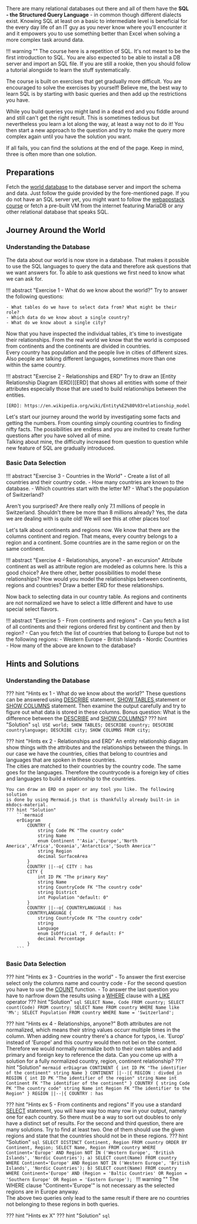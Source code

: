 There are many relational databases out there and all of them have the **SQL - the
Structured Query Language** - in common though different dialects exist. Knowing
SQL at least on a basic to intermediate level is beneficial for the every day
life of an IT guy as you never know where you'll encounter it and it empowers
you to use something better than Excel when solving a more complex task around
data.

!!! warning ""
    The course here is a repetition of SQL. It's not meant to be the
    first introduction to SQL. You are also expected to be able to install a DB
    server and import an SQL file. If you are still a rookie, then you should
    follow a tutorial alongside to learn the stuff systematically.

The course is built on exercises that get gradually more difficult. You are
encouraged to solve the exercises by yourself! Believe me, the best way to learn
SQL is by starting with basic queries and then add up the restrictions you have.

While you build queries you might land in a dead end and you fiddle around and
still can't get the right result. This is sometimes tedious but nevertheless you
learn a lot along the way, at least a way not to do it! You then start a new
approach to the question and try to make the query more complex again until you
have the solution you want.

If all fails, you can find the solutions at the end of the page. Keep in mind,
three is often more than one solution.

## Preparations

Fetch the [world
database](https://dev.mysql.com/doc/world-setup/en/world-setup-installation.html)
to the database server and import the schema and data. Just follow the guide
provided by the fore-mentioned page. If you do not have an SQL server yet, you
might want to follow the [webappstack course](webappstack.md) or fetch a
pre-built VM from the internet featuring MariaDB or any other relational
database that speaks SQL.

## Journey Around the World

### Understanding the Database

The data about our world is now store in a database. That makes it possible to
use the SQL languages to query the data and therefore ask questions that we
want answers for. To able to ask questions we first need to know what we can
ask for.

!!! abstract "Exercise 1 - What do we know about the world?"
    Try to answer the following questions:

    - What tables do we have to select data from? What might be their role?
    - Which data do we know about a single country?
    - What do we know about a single city?


Now that you have inspected the individual tables, it's time to investigate
their relationships. From the real world we know that the world is composed
from continents and the continents are divided in countries.  
Every country has population and the people live in cities of different
sizes. Also people are talking different languages, sometimes more than one
within the same country.

!!! abstract "Exercise 2 - Relationships and ERD"
    Try to draw an [Entity Relationship Diagram (ERD)][ERD] that shows all
    entities with some of their attributes especially those that are used to
    build relationships between the entities.

    [ERD]: https://en.wikipedia.org/wiki/Entity%E2%80%93relationship_model

Let's start our journey around the world by investigating some facts and
getting the numbers. From counting simply counting countries to finding nifty
facts. The possibilities are endless and you are invited to create further
questions after you have solved all of mine.  
Talking about mine, the difficulty increased from question to question while new
feature of SQL are gradually introduced.

### Basic Data Selection

!!! abstract "Exercise 3 - Countries in the World"
    - Create a list of all countries and their country code.
    - How many countries are known to the database.
    - Which countries start with the letter M?
    - What's the population of Switzerland?

Aren't you surprised? Are there really only 7.1 millions of people in
Switzerland. Shouldn't there be more than 8 millions already? Yes, the data we
are dealing with is quite old! We will see this at other places too!

Let's talk about continents and regions now. We know that there are the columns
continent and region. That means, every country belongs to a region and a
continent. Some countries are in the same region or on the same continent.

!!! abstract "Exercise 4 - Relationships, anyone? - an excursion"
    Attribute continent as well as attribute region are modeled as columns here.
    Is this a good choice? Are there other, better possibilities to model these
    relationships? How would you model the relationships between continents,
    regions and countries? Draw a better ERD for these relationships.

Now back to selecting data in our country table. As regions and continents are
not normalized we have to select a little different and have to use special
select flavors.

!!! abstract "Exercise 5 - From continents and regions"
    - Can you fetch a list of all continents and their regions ordered first by
      continent and then by region?
    - Can you fetch the list of countries that belong to Europe but not to the
      following regions:
        - Western Europe
        - British Islands
        - Nordic Countries
    - How many of the above are known to the database?


## Hints and Solutions

### Understanding the Database

??? hint "Hints ex 1 - What do we know about the world?"
    These questions can be answered using [DESCRIBE] statement, [SHOW TABLES ]
    statement or [SHOW COLUMNS] statement. Then examine the output carefully
    and try to figure out what data is stored in these columns.
    Bonus question: What is the difference between the [DESCRIBE] and [SHOW
    COLUMNS]?
    ??? hint "Solution"
        ```sql
        USE world;
        SHOW TABLES;
        DESCRIBE country;
        DESCRIBE countrylanguage;
        DESCRIBE city;
        SHOW COLUMNS FROM city;
        ```


??? hint "Hints ex 2 - Relationships and ERD"
    An entity relationship diagram show things with the attributes and the
    relationships between the things. In our case we have the countries, cities
    that belong to countries and languages that are spoken in these countries.  
    The cities are matched to their countries by the country code. The same
    goes for the languages. Therefore the countrycode is a foreign key of
    cities and languages to build a relationship to the countries.

    You can draw an ERD on paper or any tool you like. The following solution
    is done by using Mermaid.js that is thankfully already built-in in
    mkdocs-material.
    ??? hint "Solution"
        ```mermaid
        erDiagram
            COUNTRY {
                string Code PK "The country code"
                string Name
                enum Continent "'Asia','Europe','North America','Africa','Oceania','Antarctica','South America'"
                string Region
                decimal SurfaceArea
            }
            COUNTRY ||--o{ CITY : has
            CITY {
                int ID PK "The primary Key"
                string Name
                string CountryCode FK "The country code"
                string District
                int Population "default: 0"
            }
            COUNTRY ||--o{ COUNTRYLANGUAGE : has
            COUNTRYLANGUAGE {
                string CountryCode FK "The country code"
                string
                Language
                enum IsOfficial "T, F default: F"
                decimal Percentage
            }
        ```

### Basic Data Selection

??? hint "Hints ex 3 - Countries in the world"
    - To answer the first exercise select only the columns name and country code
    - For the second question you have to use the [COUNT] function.
    - To answer the last question you have to narfrow down the results using a
    [WHERE] clause with a [LIKE] operator
    ??? hint "Solution"
        ```sql
        SELECT Name, Code FROM country;
        SELECT count(Code) FROM country;
        SELECT Name FROM country WHERE Name like 'M%';
        SELECT Population FROM country WHERE Name = 'Switzerland';
        ```

??? hint "Hints ex 4 - Relationships, anyone?"
    Both attributes are not normalized, which means their string values occurr
    multiple times in the column. When adding new country there's a chance for
    typos, i.e. 'Europ' instead of 'Europe' and this country would then not bei on
    the content. Therefore we would normally normalize both to their own tables
    and add primary and foreign key to reference the data. Can you come up with
    a solution for a fully normalized country, region, continent relationship?
    ??? hint "Solution"
        ```mermaid
        erDiagram
            CONTINENT {
                int ID PK "The identifier of the continent"
                string Name
            }
            CONTINENT ||--|{ REGION : divded_in
            REGION {
                int ID PK "The identifier of the region"
                string Name
                int Continent FK "The identifier of the continent"
            }
            COUNTRY {
                string Code PK "The country code"
                string Name
                int Region FK "The identifier to the Region"
            }
            REGION ||--|{ COUNTRY : has
        ```

??? hint "Hints ex 5 - From continents and regions"
    If you use a standard [SELECT] statement, you will have way too many row in
    your output, namely one for each country. So there must be a way to sort out
    doubles to only have a distinct set of results.
    For the second and third question, there are many solutions. Try to find at
    least two. One of them should use the given regions and state that the
    countries should not be in these regions.
    ??? hint "Solution"
        ```sql
            SELECT DISTINCT Continent, Region FROM country ORDER BY Continent, Region;
            SELECT Name, Region FROM country WHERE Continent='Europe' AND Region NOT IN ('Western Europe', 'British Islands', 'Nordic Countries');
            a) SELECT count(Name) FROM country WHERE Continent='Europe' AND Region NOT IN ('Western Europe', 'British Islands', 'Nordic Countries');
            b) SELECT count(Name) FROM country WHERE Continent='Europe' AND (Region = 'Baltic Countries' OR Region = 'Southern Europe' OR Region = 'Eastern Europe');
        ```
        !!! warning ""
            The WHERE clause "Continent='Europe'" is not necessary as
            the selected regions are in Europe anyway.  
            The above two queries only lead to the same result if there are no
            countries not belonging to these regions in both queries.

??? hint "Hints ex X"
    ??? hint "Solution"
        ```sql
        ```

[COUNT]: https://mariadb.com/kb/en/count/
[DESCRIBE]: https://mariadb.com/kb/en/describe/
<!-- [LIKE]: https://www.w3schools.blog/like-operator-mariadb -->
[LIKE]: https://mariadb.com/kb/en/like/
<!-- [WHERE]: https://www.w3schools.blog/where-clause-mariadb -->
[SELECT]: https://mariadb.com/kb/en/select/
[SHOW COLUMNS]: https://mariadb.com/kb/en/show-columns/
[SHOW TABLES]: https://mariadb.com/kb/en/show-tables/
[WHERE]: https://mariadb.com/kb/en/select/
